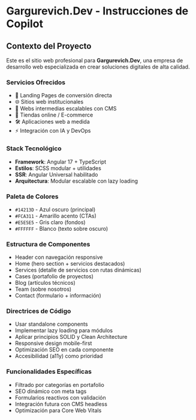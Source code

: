 # Gargurevich.Dev - Instrucciones de Copilot

<!-- Use this file to provide workspace-specific custom instructions to Copilot. For more details, visit https://code.visualstudio.com/docs/copilot/copilot-customization#_use-a-githubcopilotinstructionsmd-file -->

## Contexto del Proyecto

Este es el sitio web profesional para **Gargurevich.Dev**, una empresa de desarrollo web especializada en crear soluciones digitales de alta calidad.

### Servicios Ofrecidos
- 📄 Landing Pages de conversión directa
- 🌐 Sitios web institucionales 
- 🧭 Webs intermedias escalables con CMS
- 🛒 Tiendas online / E-commerce
- 🛠️ Aplicaciones web a medida
- ⚡ Integración con IA y DevOps

### Stack Tecnológico
- **Framework**: Angular 17 + TypeScript
- **Estilos**: SCSS modular + utilidades
- **SSR**: Angular Universal habilitado
- **Arquitectura**: Modular escalable con lazy loading

### Paleta de Colores
- `#14213D` - Azul oscuro (principal)
- `#FCA311` - Amarillo acento (CTAs)
- `#E5E5E5` - Gris claro (fondos)
- `#FFFFFF` - Blanco (texto sobre oscuro)

### Estructura de Componentes
- Header con navegación responsive
- Home (hero section + servicios destacados)
- Services (detalle de servicios con rutas dinámicas)
- Cases (portafolio de proyectos)
- Blog (artículos técnicos)
- Team (sobre nosotros)
- Contact (formulario + información)

### Directrices de Código
- Usar standalone components
- Implementar lazy loading para módulos
- Aplicar principios SOLID y Clean Architecture
- Responsive design mobile-first
- Optimización SEO en cada componente
- Accesibilidad (a11y) como prioridad

### Funcionalidades Específicas
- Filtrado por categorías en portafolio
- SEO dinámico con meta tags
- Formularios reactivos con validación
- Integración futura con CMS headless
- Optimización para Core Web Vitals
